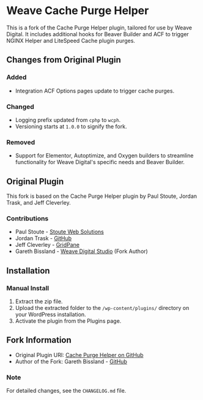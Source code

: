 # Weave Cache Purge Helper

This is a fork of the Cache Purge Helper plugin, tailored for use by Weave Digital. It includes additional hooks for Beaver Builder and ACF to trigger NGINX Helper and LiteSpeed Cache plugin purges.

## Changes from Original Plugin

### Added
- Integration ACF Options pages update to trigger cache purges.

### Changed
- Logging prefix updated from `cphp` to `wcph`.
- Versioning starts at `1.0.0` to signify the fork.

### Removed
- Support for Elementor, Autoptimize, and Oxygen builders to streamline functionality for Weave Digital's specific needs and Beaver Builder.

## Original Plugin
This fork is based on the Cache Purge Helper plugin by Paul Stoute, Jordan Trask, and Jeff Cleverley.

### Contributions
* Paul Stoute - [Stoute Web Solutions](https://stoutewebsolutions.com/)
* Jordan Trask - [GitHub](https://github.com/jordantrizz)
* Jeff Cleverley - [GridPane](https://gridpane.com)
* Gareth Bissland - [Weave Digital Studio](https://weave.co.nz) (Fork Author)

## Installation

### Manual Install
1. Extract the zip file.
2. Upload the extracted folder to the `/wp-content/plugins/` directory on your WordPress installation.
3. Activate the plugin from the Plugins page.

## Fork Information
* Original Plugin URI: [Cache Purge Helper on GitHub](https://github.com/managingwp/cache-purge-helper)
* Author of the Fork: Gareth Bissland - [GitHub](https://github.com/gbissland)

### Note
For detailed changes, see the `CHANGELOG.md` file.
